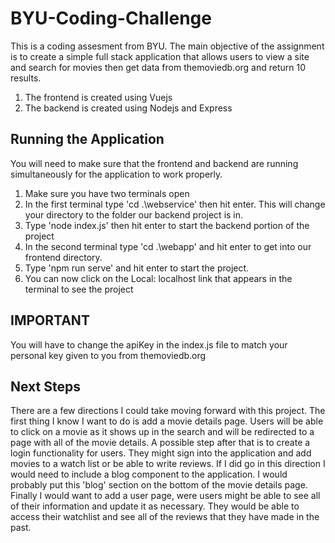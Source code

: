 # BYU-Coding-Challenge

This is a coding assesment from BYU. The main objective of the assignment is to create 
a simple full stack application that allows users to view a site and search for movies 
then get data from themoviedb.org and return 10 results.

1. The frontend is created using Vuejs 
2. The backend is created using Nodejs and Express


## Running the Application

You will need to make sure that the frontend and backend are running simultaneously for the application to work properly. 

1. Make sure you have two terminals open 
2. In the first terminal type 'cd .\webservice\' then hit enter. This will change your directory to the folder our backend project is in.
3. Type 'node index.js' then hit enter to start the backend portion of the project
4. In the second terminal type 'cd .\webapp\' and hit enter to get into our frontend directory.
5. Type 'npm run serve' and hit enter to start the project.
6. You can now click on the Local: localhost link that appears in the terminal to see the project 

## IMPORTANT
You will have to change the apiKey in the index.js file to match your personal key given to you from themoviedb.org 


## Next Steps
There are a few directions I could take moving forward with this project. The first thing I know I want to do is add a movie details page. Users will be able to click on a movie as it shows up in the search and will be redirected to a page with all of the movie details. 
A possible step after that is to create a login functionality for users. They might sign into the application and add movies to a watch list or be able to write reviews. If I did go in this direction I would need to include a blog component to the application. I would probably put this 'blog' section on the bottom of the movie details page. 
Finally I would want to add a user page, were users might be able to see all of their information and update it as necessary. They would be able to access their watchlist and see all of the reviews that they have made in the past. 
